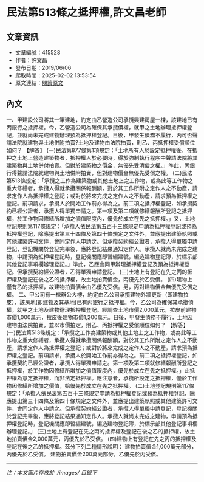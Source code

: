 # 民法第513條之抵押權,許文昌老師

## 文章資訊
- 文章編號：415528
- 作者：許文昌
- 發布日期：2019/06/06
- 爬取時間：2025-02-02 13:53:54
- 原文連結：[閱讀原文](https://real-estate.get.com.tw/Columns/detail.aspx?no=415528)

## 內文
一、甲建設公司將其一筆建地，約定由乙營造公司承攬興建房屋一棟，該建地已有丙銀行之抵押權。今，乙營造公司為確保其承攬債權，就甲之土地辦理抵押權登記，並就尚未完成建物辦理預為抵押權登記。日後，甲發生債務不履行，丙可否聲請法院就建物與土地併附拍賣?土地及建物由法院拍賣，則乙、丙抵押權受償順位如何？
【解答】
(一)民法第877條第1項規定：「土地所有人於設定抵押權後，在抵押之土地上營造建築物者，抵押權人於必要時，得於強制執行程序中聲請法院將其建築物與土地併付拍賣。但對於建築物之價金，無優先受清償之權。」準此，丙銀行得聲請法院就建物與土地併附拍賣，但對建物價金無優先受償之權。
(二)民法第513條規定：「承攬之工作為建築物或其他土地上之工作物，或為此等工作物之重大修繕者，承攬人得就承攬關係報酬額，對於其工作所附之定作人之不動產，請求定作人為抵押權之登記；或對於將來完成之定作人之不動產，請求預為抵押權之登記。前項請求，承攬人於開始工作前亦得為之。前二項之抵押權登記，如承攬契約已經公證者，承攬人得單獨申請之。第一項及第二項就修繕報酬所登記之抵押權，於工作物因修繕所增加之價值限度內，優先於成立在先之抵押權。」又，土地登記規則第117條規定：「承攬人依民法第五百十三條規定申請為抵押權登記或預為抵押權登記，除應提出第三十四條及第四十條規定之文件外，並應提出建築執照或其他建築許可文件，會同定作人申請之。但承攬契約經公證者，承攬人得單獨申請登記，登記機關於登記完畢後，應將登記結果通知定作人。承攬人就尚未完成之建物，申請預為抵押權登記時，登記機關應即暫編建號，編造建物登記簿，於標示部其他登記事項欄辦理登記。」準此，乙應會同甲辦理抵押權登記及預為抵押權登記。但承攬契約經公證者，乙得單獨申請登記。
(三)土地上有登記在先之丙的抵押權及登記在後之乙的抵押權，故土地拍賣價金，丙優先於乙受償。
(四)建物上僅有乙的抵押權，故建物拍賣價金由乙優先受償。另，丙對建物價金無優先受償之權。
二、甲公司有一棟辦公大樓，約定由乙公司承攬建物外牆更新（即建物拉皮），該房地(即建物及其基地)已有丙銀行之抵押權。今，乙公司為確保其承攬債權，就甲之土地及建物辦理抵押權登記。經調查土地市價2,000萬元，拉皮前建物市價1,000萬元，拉皮後建物市價1,200萬元。日後，甲發生債務不履行，土地及建物由法院拍賣，並以市價拍定，則乙、丙抵押權之受償順位如何？
【解答】
(一)民法第513條規定：「承攬之工作為建築物或其他土地上之工作物，或為此等工作物之重大修繕者，承攬人得就承攬關係報酬額，對於其工作所附之定作人之不動產，請求定作人為抵押權之登記；或對於將來完成之定作人之不動產，請求預為抵押權之登記。前項請求，承攬人於開始工作前亦得為之。前二項之抵押權登記，如承攬契約已經公證者，承攬人得單獨申請之。第一項及第二項就修繕報酬所登記之抵押權，於工作物因修繕所增加之價值限度內，優先於成立在先之抵押權。」此抵押權為意定抵押權，而非法定抵押權。應注意者，承攬所設定之抵押權，僅於工作物因修繕所增加之價值，始優先於成立在先之抵押權。
(二)土地登記規則第117條規定：「承攬人依民法第五百十三條規定申請為抵押權登記或預為抵押權登記，除應提出第三十四條及第四十條規定之文件外，並應提出建築執照或其他建築許可文件，會同定作人申請之。但承攬契約經公證者，承攬人得單獨申請登記，登記機關於登記完畢後，應將登記結果通知定作人。承攬人就尚未完成之建物，申請預為抵押權登記時，登記機關應即暫編建號，編造建物登記簿，於標示部其他登記事項欄辦理登記。」
(三)土地上有登記在先之丙的抵押權及登記在後之乙的抵押權，故土地拍賣價金2,000萬元，丙優先於乙受償。
(四)建物上有登記在先之丙的抵押權及登記在後之乙的抵押權。茲分下列二種情形說明：
建物拍賣價金1,000萬元部分，丙優先於乙受償。
建物拍賣價金200萬元部分，乙優先於丙受償。

---
*注：本文圖片存放於 ./images/ 目錄下*
